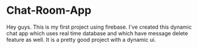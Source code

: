 # Chat-Room-App
Hey guys. This is my first project using firebase. I've created this dynamic chat app which uses real time database and which have message delete feature as well. It is a pretty good project with a dynamic ui.
